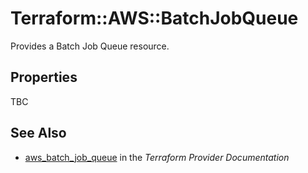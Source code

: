 # Terraform::AWS::BatchJobQueue

Provides a Batch Job Queue resource.

## Properties

TBC

## See Also

* [aws_batch_job_queue](https://www.terraform.io/docs/providers/aws/r/batch_job_queue.html) in the _Terraform Provider Documentation_